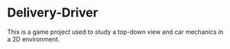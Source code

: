 # Delivery-Driver
This is a game project used to study a top-down view and car mechanics in a 2D environment.
